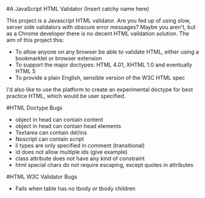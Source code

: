 #A JavaScript HTML Validator (Insert catchy name here)

This project is a Javascript HTML validator. 
Are you fed up of using slow, server side validators with obscure error messages?
Maybe you aren't, but as a Chrome developer there is no decent HTML validation solution.
The aim of this project this:

- To allow anyone on any browser be able to validate HTML, either using a bookmarklet or browser extension
- To support the major doctypes: HTML 4.01, XHTML 1.0 and eventually HTML 5
- To provide a plain English, sensible version of the W3C HTML spec

I'd also like to use the platform to create an experimental doctype for best practice HTML, which would be user specified.

#HTML Doctype Bugs

- object in head can contain content
- object in head can contain head elements
- Textarea can contain del/ins
- Noscript can contain script
- li types are only specified in comment (transitional)
- id does not allow multiple ids (give example)
- class attribute does not have any kind of constraint
- html special chars do not require escaping, except quotes in attributes

#HTML W3C Validator Bugs

- Fails when table has no tbody or tbody children